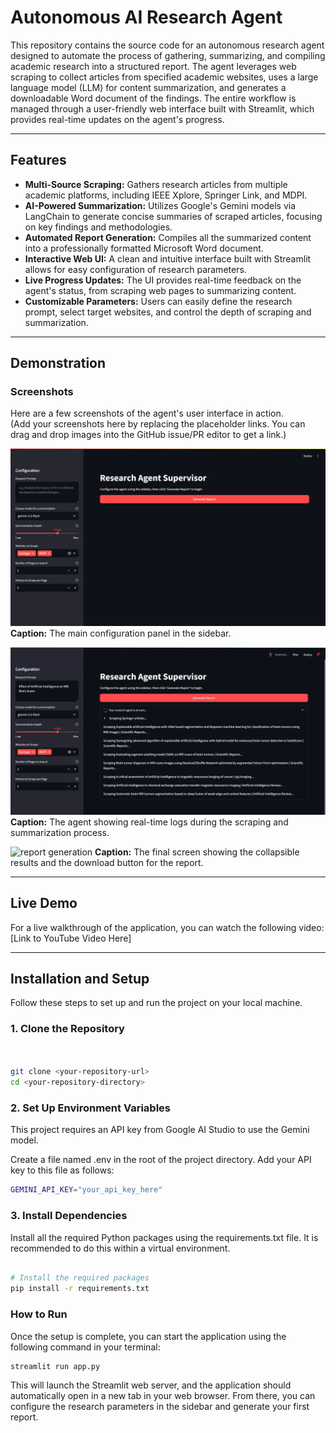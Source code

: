 # Autonomous AI Research Agent

This repository contains the source code for an autonomous research agent designed to automate the process of gathering, summarizing, and compiling academic research into a structured report. The agent leverages web scraping to collect articles from specified academic websites, uses a large language model (LLM) for content summarization, and generates a downloadable Word document of the findings. The entire workflow is managed through a user-friendly web interface built with Streamlit, which provides real-time updates on the agent's progress.

---

## Features

- **Multi-Source Scraping:** Gathers research articles from multiple academic platforms, including IEEE Xplore, Springer Link, and MDPI.  
- **AI-Powered Summarization:** Utilizes Google's Gemini models via LangChain to generate concise summaries of scraped articles, focusing on key findings and methodologies.  
- **Automated Report Generation:** Compiles all the summarized content into a professionally formatted Microsoft Word document.  
- **Interactive Web UI:** A clean and intuitive interface built with Streamlit allows for easy configuration of research parameters.  
- **Live Progress Updates:** The UI provides real-time feedback on the agent's status, from scraping web pages to summarizing content.  
- **Customizable Parameters:** Users can easily define the research prompt, select target websites, and control the depth of scraping and summarization.

---

## Demonstration

### Screenshots

Here are a few screenshots of the agent's user interface in action.  
(Add your screenshots here by replacing the placeholder links. You can drag and drop images into the GitHub issue/PR editor to get a link.)

![sidebar configuration](assets/main_panel.png)
**Caption:** The main configuration panel in the sidebar.

![realtime logs](assets/real_time_logs.png)
**Caption:** The agent showing real-time logs during the scraping and summarization process.

![report generation](download_report.png)
**Caption:** The final screen showing the collapsible results and the download button for the report.

---

## Live Demo

For a live walkthrough of the application, you can watch the following video:  
[Link to YouTube Video Here]

---

## Installation and Setup

Follow these steps to set up and run the project on your local machine.

### 1. Clone the Repository
```bash


git clone <your-repository-url>
cd <your-repository-directory>
```

### 2. Set Up Environment Variables
This project requires an API key from Google AI Studio to use the Gemini model.

Create a file named .env in the root of the project directory.
Add your API key to this file as follows:

```bash
GEMINI_API_KEY="your_api_key_here"
```

### 3. Install Dependencies

Install all the required Python packages using the requirements.txt file. It is recommended to do this within a virtual environment.
```bash

# Install the required packages
pip install -r requirements.txt
```

### How to Run

Once the setup is complete, you can start the application using the following command in your terminal:

```bash
streamlit run app.py
```

This will launch the Streamlit web server, and the application should automatically open in a new tab in your web browser. From there, you can configure the research parameters in the sidebar and generate your first report.
